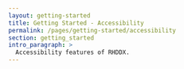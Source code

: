 ```yaml
---
layout: getting-started
title: Getting Started - Accessibility
permalink: /pages/getting-started/accessibility
section: getting_started
intro_paragraph: >
  Accessibility features of RHDDX.
---
```


